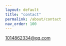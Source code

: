 ```yaml
---
layout: default
title: "contact"
permalink: /about/contact
nav_order: 100
---
```


1014862334@qq.com